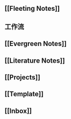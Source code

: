 ## [[Fleeting Notes]]
## 工作流
## [[Evergreen Notes]]
## [[Literature Notes]]
## [[Projects]]
## [[Template]]
## [[Inbox]]